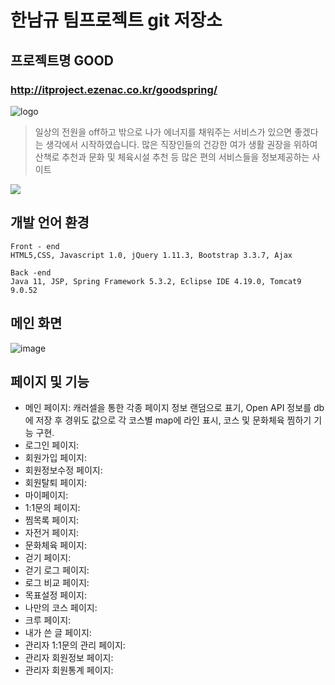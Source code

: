 # 한남규 팀프로젝트 git 저장소
## 프로젝트명 GOOD 
### http://itproject.ezenac.co.kr/goodspring/

![logo](https://user-images.githubusercontent.com/75535280/131618812-bf16681a-87bb-42e5-86bd-598561800977.png)


> 일상의 전원을 off하고 밖으로 나가 에너지를 
채워주는 서비스가 있으면 좋겠다는 생각에서 시작하였습니다.
많은 직장인들의 건강한 여가 생활 권장을 위하여 산책로 추천과 
문화 및 체육시설 추천 등 많은 편의 서비스들을 정보제공하는 사이트

![](../header.png)

## 개발 언어 환경 


```
Front - end
HTML5,CSS, Javascript 1.0, jQuery 1.11.3, Bootstrap 3.3.7, Ajax

Back -end
Java 11, JSP, Spring Framework 5.3.2, Eclipse IDE 4.19.0, Tomcat9 9.0.52

```

## 메인 화면

![image](https://user-images.githubusercontent.com/81571770/132345538-86f36703-b012-4a73-abe3-04b082d68fcf.png)


## 페이지 및 기능
* 메인 페이지: 캐러셀을 통한 각종 페이지 정보 랜덤으로 표기, Open API 정보를 db에 저장 후 경위도 값으로 각 코스별 map에 라인 표시, 코스 및 문화체육 찜하기 기능 구현.
* 로그인 페이지:
* 회원가입 페이지:
* 회원정보수정 페이지:
* 회원탈퇴 페이지:
* 마이페이지:
* 1:1문의 페이지:
* 찜목록 페이지:
* 자전거 페이지:
* 문화체육 페이지:
* 걷기 페이지:
* 걷기 로그 페이지:
* 로그 비교 페이지:
* 목표설정 페이지:
* 나만의 코스 페이지:
* 크루 페이지:
* 내가 쓴 글 페이지:
* 관리자 1:1문의 관리 페이지:
* 관리자 회원정보 페이지:
* 관리자 회원통계 페이지:

